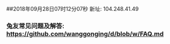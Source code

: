 ##2018年09月28日07时12分07秒 新址: 104.248.41.49
### 兔友常见问题及解答: https://github.com/wanggonging/d/blob/w/FAQ.md
